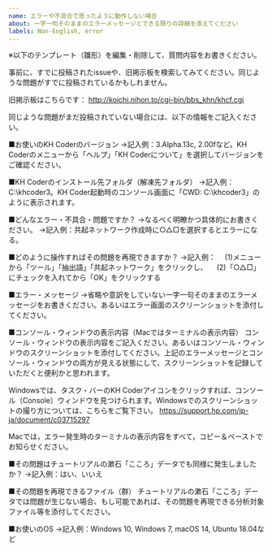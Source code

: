 ```yaml
---
name: エラーや不具合で思ったように動作しない場合
about: 一字一句そのままのエラーメッセージとできる限りの詳細を添えてください
labels: Non-English, error
---
```


※以下のテンプレート（雛形）を編集・削除して、質問内容をお書きください。

事前に、すでに投稿されたissueや、旧掲示板を検索してみてください。同じような問題がすでに投稿されているかもしれません。

旧掲示板はこちらです：
http://koichi.nihon.to/cgi-bin/bbs_khn/khcf.cgi

同じような問題がまだ投稿されていない場合には、以下の情報をご記入ください。

■お使いのKH Coderのバージョン
→記入例：3.Alpha.13c, 2.00fなど。KH Coderのメニューから「ヘルプ」「KH Coderについて」を選択してバージョンをご確認ください。

■KH Coderのインストール先フォルダ（解凍先フォルダ）
→記入例：C:\khcoder3。KH Coder起動時のコンソール画面に「CWD: C:\khcoder3」のように表示されます。

■どんなエラー・不具合・問題ですか？
→なるべく明瞭かつ具体的にお書きください。
→記入例：共起ネットワーク作成時に○△□を選択するとエラーになる。

■どのように操作すればその問題を再現できますか？
→記入例：
　(1)メニューから「ツール」「抽出語」「共起ネットワーク」をクリックし、
　(2)「○△□」にチェックを入れてから「OK」をクリックする

■エラー・メッセージ
→省略や意訳をしていない一字一句そのままのエラーメッセージをお書きください。あるいはエラー画面のスクリーンショットを添付してください。

■コンソール・ウィンドウの表示内容（Macではターミナルの表示内容）
コンソール・ウィンドウの表示内容をご記入ください。あるいはコンソール・ウィンドウのスクリーンショットを添付してください。上記のエラーメッセージとコンソール・ウィンドウの両方が見える状態にして、スクリーンショットを記録していただくと便利かと思われます。

Windowsでは、タスク・バーのKH Coderアイコンをクリックすれば、コンソール（Console）ウィンドウを見つけられます。Windowsでのスクリーンショットの撮り方については、こちらをご覧下さい。 https://support.hp.com/jp-ja/document/c03715297

Macでは，エラー発生時のターミナルの表示内容をすべて，コピー＆ペーストでお知らせください。

■その問題はチュートリアルの漱石「こころ」データでも同様に発生しましたか？
→記入例：はい、いいえ

■その問題を再現できるファイル（群）
チュートリアルの漱石「こころ」データでは問題が生じない場合、もし可能であれば、その問題を再現できる分析対象ファイル等を添付してください。

■お使いのOS
→記入例：Windows 10, Windows 7, macOS 14, Ubuntu 18.04など
